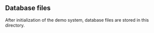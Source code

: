 ## Database files

After initialization of the demo system, database files are stored in this directory.